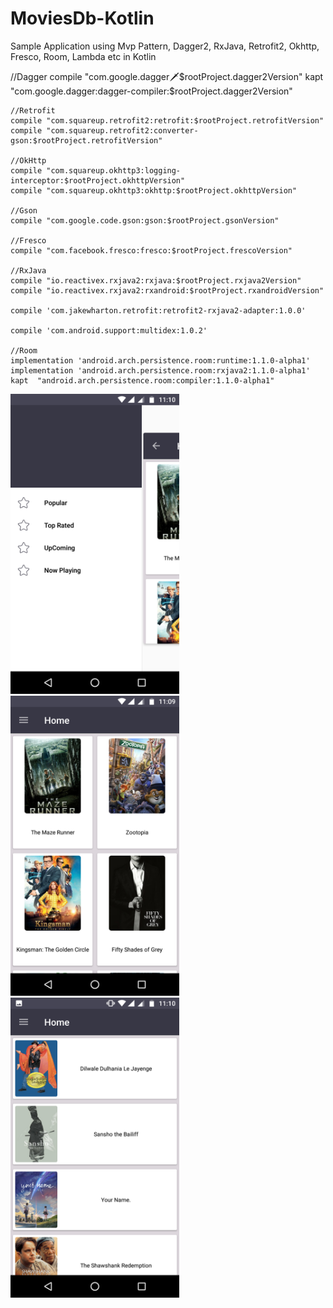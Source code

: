 # MoviesDb-Kotlin
Sample Application using Mvp Pattern, Dagger2, RxJava, Retrofit2, Okhttp, Fresco, Room,  Lambda etc in Kotlin


   //Dagger
    compile "com.google.dagger:dagger:$rootProject.dagger2Version"
    kapt "com.google.dagger:dagger-compiler:$rootProject.dagger2Version"
 
    //Retrofit
    compile "com.squareup.retrofit2:retrofit:$rootProject.retrofitVersion"
    compile "com.squareup.retrofit2:converter-gson:$rootProject.retrofitVersion"

    //OkHttp
    compile "com.squareup.okhttp3:logging-interceptor:$rootProject.okhttpVersion"
    compile "com.squareup.okhttp3:okhttp:$rootProject.okhttpVersion"

    //Gson
    compile "com.google.code.gson:gson:$rootProject.gsonVersion"

    //Fresco
    compile "com.facebook.fresco:fresco:$rootProject.frescoVersion"

    //RxJava
    compile "io.reactivex.rxjava2:rxjava:$rootProject.rxjava2Version"
    compile "io.reactivex.rxjava2:rxandroid:$rootProject.rxandroidVersion"

    compile 'com.jakewharton.retrofit:retrofit2-rxjava2-adapter:1.0.0'

    compile 'com.android.support:multidex:1.0.2'

    //Room
    implementation 'android.arch.persistence.room:runtime:1.1.0-alpha1'
    implementation 'android.arch.persistence.room:rxjava2:1.1.0-alpha1'
    kapt  "android.arch.persistence.room:compiler:1.1.0-alpha1"
    

<img src ="Screenshot1.png" width="270" height="480">
<img src ="Screenshot2.png" width="270" height="480">
<img src ="Screenshot3.png" width="270" height="480">
